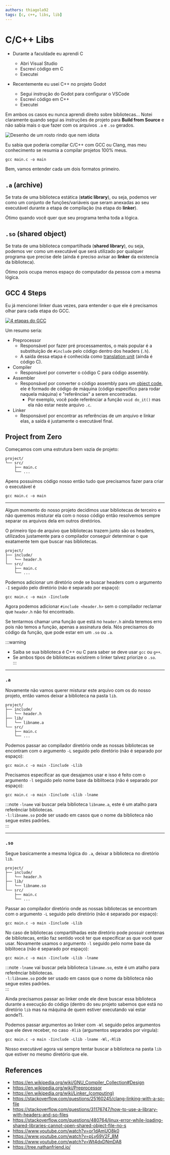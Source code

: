 ```yaml
---
authors: thiagola92
tags: [c, c++, libs, lib]
---
```


# C/C++ Libs

- Durante a faculdade eu aprendi C
    - Abri Visual Studio
    - Escrevi código em C
    - Executei

- Recentemente eu usei C++ no projeto Godot
    - Segui instrução do Godot para configurar o VSCode
    - Escrevi código em C++
    - Executei

Em ambos os casos eu nunca aprendi direito sobre bibliotecas... Notei claramente quando segui as instruções de projeto para **Build from Source** e não sabia mais o que fazer com os arquivos `.a` e `.so` gerados.  

![Desenho de um rosto rindo que nem idiota](./stupid_laughting_face.svg)

Eu sabia que poderia compilar C/C++ com GCC ou Clang, mas meu conhecimento se resumia a compilar projetos 100% meus.  

```
gcc main.c -o main
```

Bem, vamos entender cada um dois formatos primeiro.

## `.a` (archive)

Se trata de uma biblioteca estática (**static library**), ou seja, podemos ver como um conjunto de funções/variáveis que seram anexadas ao seu executável durante a etapa de compilação (na etapa do **linker**).  

Ótimo quando você quer que seu programa tenha toda a lógica.  

## `.so` (shared object)

Se trata de uma biblioteca compartilhada (**shared library**), ou seja, podemos ver como um executável que será utilizado por qualquer programa que precise dele (ainda é preciso avisar ao **linker** da existencia da biblioteca).  

Ótimo pois ocupa menos espaço do computador da pessoa com a mesma lógica.  

## GCC 4 Steps

Eu já mencionei linker duas vezes, para entender o que ele é precisamos olhar para cada etapa do GCC.  

[![4 etapas do GCC](./big_steps.svg)](./big_steps.svg)  

Um resumo seria:

- Preprocessor
    - Responsável por fazer pré processamentos, o mais popular é a substituição de `#include` pelo código dentro dos headers (`.h`).
    - A saída dessa etapa é conhecida como [translation unit](https://en.wikipedia.org/wiki/Translation_unit_%28programming%29) (ainda é código C).
- Compiler
    - Responsável por converter o código C para código assembly.
- Assembler
    - Responsável por converter o código assembly para um [object code](https://en.wikipedia.org/wiki/Object_code), ele é formado de código de máquina (código especifico para rodar naquela máquina) e "referências" a serem encontradas.
        - Por exemplo, você pode referênciar a função `void do_it()` mas ela não estar neste arquivo `.c`.
- Linker
    - Responsável por encontrar as referências de um arquivo e linkar elas, a saída é justamente o executável final.

## Project from Zero

Começamos com uma estrutura bem vazia de projeto:  

```
project/
└── src/
    ├── main.c
    └── ...
```

Apens possuimos código nosso então tudo que precisamos fazer para criar o executável é  

```
gcc main.c -o main
``` 

---

Algum momento do nosso projeto decidimos usar bibliotecas de terceiro e não queremos misturar ela com o nosso código então resolvemos sempre separar os arquivos dela em outros diretórios.  

O primeiro tipo de arquivo que bibliotecas trazem junto são os headers, utilizados justamente para o compilador conseguir determinar o que exatamente tem que buscar nas bibliotecas.  

```
project/
├── include/
│   └── header.h
└── src/
    ├── main.c
    └── ...
```
 
Podemos adicionar um diretório onde se buscar headers com o argumento `-I` seguido pelo diretório (não é separado por espaço):  

```
gcc main.c -o main -Iinclude
```

Agora podemos adicionar `#include <header.h>` sem o compilador reclamar que `header.h` não foi encontrado.  

Se tentarmos chamar uma função que está no `header.h` ainda teremos erro pois não temos a função, apenas a assinatura dela. Nós precisamos do código da função, que pode estar em um `.so` ou `.a`.  

:::warning
- Saiba se sua biblioteca é C++ ou C para saber se deve usar `gcc` ou `g++`.
- Se ambos tipos de bibliotecas existirem o linker talvez priorize o `.so`.  
:::

---

### `.a`

Novamente não vamos querer misturar este arquivo com os do nosso projeto, então vamos deixar a biblioteca na pasta `lib`.  

```
project/
├── include/
│   └── header.h
├── lib/
│   └── libname.a
└── src/
    ├── main.c
    └── ...
```

Podemos passar ao compilador diretório onde as nossas bibliotecas se encontram com o argumento `-L` seguido pelo diretório (não é separado por espaço):  

```
gcc main.c -o main -Iinclude -Llib
```

Precisamos especificar as que desajamos usar e isso é feito com o argumento `-l` seguido pelo nome base da biblitoeca (não é separado por espaço):  

```
gcc main.c -o main -Iinclude -Llib -lname
```

:::note
`-lname` vai buscar pela biblioteca `libname.a`, este é um atalho para referênciar bibliotecas.  
`-l:libname.so` pode ser usado em casos que o nome da biblioteca não segue estes padrões.  
:::

---

### `.so`

Segue basicamente a mesma lógica do `.a`, deixar a biblioteca no diretório `lib`.  

```
project/
├── include/
│   └── header.h
├── lib/
│   └── libname.so
└── src/
    ├── main.c
    └── ...
```

Passar ao compilador diretório onde as nossas bibliotecas se encontram com o argumento `-L` seguido pelo diretório (não é separado por espaço):  

```
gcc main.c -o main -Iinclude -Llib
```

No caso de bibliotecas compartilhadas este diretório pode possuir centenas de bibliotecas, então faz sentido você ter que especificar as que você quer usar. Novamente usamos o argumento `-l` seguido pelo nome base da biblitoeca (não é separado por espaço):  

```
gcc main.c -o main -Iinclude -Llib -lname
```

:::note
`-lname` vai buscar pela biblioteca `libname.so`, este é um atalho para referênciar bibliotecas.  
`-l:libname.so` pode ser usado em casos que o nome da biblioteca não segue estes padrões.  
:::

Ainda precisamos passar ao linker onde ele deve buscar essa biblioteca durante a execução do código (dentro do seu projeto sabemos que está no diretório `lib` mas na máquina de quem estiver executando vai estar aonde?).  

Podemos passar argumentos ao linker com `-Wl` seguido pelos argumentos que ele deve receber, no caso `-Rlib` (argumentos separados por virgula):  

```
gcc main.c -o main -Iinclude -Llib -lname -Wl,-Rlib
```

Nosso executável agora vai sempre tentar buscar a biblioteca na pasta `lib` que estiver no mesmo diretório que ele.  

## References
- https://en.wikipedia.org/wiki/GNU_Compiler_Collection#Design  
- https://en.wikipedia.org/wiki/Preprocessor  
- https://en.wikipedia.org/wiki/Linker_(computing)  
- https://stackoverflow.com/questions/25160245/clang-linking-with-a-so-file  
- https://stackoverflow.com/questions/31176747/how-to-use-a-library-with-headers-and-so-files  
- https://stackoverflow.com/questions/480764/linux-error-while-loading-shared-libraries-cannot-open-shared-object-file-no-s  
- https://www.youtube.com/watch?v=or1dAmUO8k0  
- https://www.youtube.com/watch?v=pLy69V2F_8M  
- https://www.youtube.com/watch?v=Wt4dxDNmDA8  
- https://tree.nathanfriend.io/  